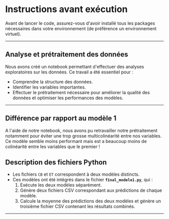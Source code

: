 # Instructions avant exécution

Avant de lancer le code, assurez-vous d'avoir installé tous les packages nécessaires dans votre environnement (de préférence un environnement virtuel).

---

## Analyse et prétraitement des données

Nous avons créé un notebook permettant d'effectuer des analyses exploratoires sur les données. Ce travail a été essentiel pour :
- Comprendre la structure des données.
- Identifier les variables importantes.
- Effectuer le prétraitement nécessaire pour améliorer la qualité des données et optimiser les performances des modèles.

---

## Différence par rapport au modèle 1

A l'aide de notre notebook, nous avons pu retravailler notre prétraitement notamment
pour éviter une trop grosse multicolinéarité entre nos variables. Ce modèle semble moins performant mais est
a beaucoup moins de colinéarité entre les variables que le premier !

## Description des fichiers Python

- Les fichiers `CB` et `ET` correspondent à deux modèles distincts.
- Ces modèles ont été intégrés dans le fichier **`final_modele1.py`**, qui :
  1. Exécute les deux modèles séparément.
  2. Génère deux fichiers CSV correspondant aux prédictions de chaque modèle.
  3. Calcule la moyenne des prédictions des deux modèles et génère un troisième fichier CSV contenant les résultats combinés.

---
